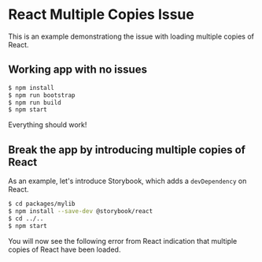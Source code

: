 React Multiple Copies Issue
===========================
This is an example demonstrationg the issue with loading multiple copies of React.

Working app with no issues
--------------------------
```bash
$ npm install
$ npm run bootstrap
$ npm run build
$ npm start
```

Everything should work!

Break the app by introducing multiple copies of React
-----------------------------------------------------
As an example, let's introduce Storybook, which adds a `devDependency` on React.

```bash
$ cd packages/mylib
$ npm install --save-dev @storybook/react
$ cd ../..
$ npm start
```

You will now see the following error from React indication that multiple copies of React have been loaded.

```
```
